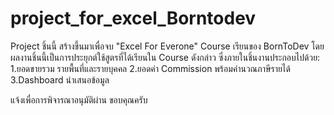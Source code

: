 # project_for_excel_Borntodev
Project ชิ้นนี้ สร้างขึ้นมาเพื่อจบ "Excel For Everone" Course เรียนของ BornToDev โดยผลงานชิ้นนี้เป็นการประยุกต์ใช้สูตรที่ได้เรียนใน Course ดังกล่าว ซึ่งภายในชิ้นงานประกอบไปด้วย:
1.ยอดขายรวม รายพื้นที่และรายบุคคล
2.ยอดค่า Commission พร้อมคำนวณภาษีรายได้
3.Dashboard นำเสนอข้อมูล

แจ้งเพื่อการพิจารณาอนุมัติผ่าน
ขอบคุณครับ
